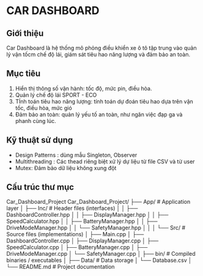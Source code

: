 #  CAR DASHBOARD

## Giới thiệu
Car Dashboard là hệ thống mô phỏng điều khiển xe ô tô tập trung vào quản lý vận tốcm chế độ lái, giám sát tiêu hao năng lượng và đảm bảo an toàn.
## Mục tiêu
1. Hiển thị thông số vận hành: tốc độ, mức pin, điều hòa.
2. Quản lý chế độ lái SPORT - ECO
3. TÍnh toán tiêu hao năng lượng: tính toán dự đoán tiêu hao dựa trên vận tốc, điều hòa, mức gió
4. Đảm bảo an toàn: quản lý yếu tố an toàn, như ngăn việc đạp ga và phanh cùng lúc.

## Kỹ thuật sử dụng
- Design Patterns : dùng mẫu Singleton, Observer
- Multithreading : Các thead riêng biệt xử lý dự liệu từ file CSV và từ user
- Mutex: Đảm bảo dữ liệu không xung đột
## Cấu trúc thư mục
Car_Dashboard_Project
Car_Dashboard_Project/
├── App/ # Application layer
│ ├── Inc/ # Header files (interfaces)
│ │ ├── DashboardController.hpp
│ │ ├── DisplayManager.hpp
│ │ ├── SpeedCalculator.hpp
│ │ ├── BatteryManager.hpp
│ │ ├── DriveModeManager.hpp
│ │ └── SafetyManager.hpp
│ │
│ └── Src/ # Source files (implementations)
│   ├── Main.cpp
│   ├── DashboardController.cpp
│   ├── DisplayManager.cpp
│   ├── SpeedCalculator.cpp
│   ├── BatteryManager.cpp
│   ├── DriveModeManager.cpp
│   └── SafetyManager.cpp
│
├── bin/ # Compiled binaries / executables
│
├── Data/ # Data storage
│ └── Database.csv
│
└── README.md # Project documentation
